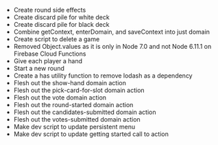  - Create round side effects
 - Create discard pile for white deck
 - Create discard pile for black deck
 - Combine getContext, enterDomain, and saveContext into just domain
 - Create script to delete a game
 - Removed Object.values as it is only in Node 7.0 and not Node 6.11.1 on
   Firebase Cloud Functions
 - Give each player a hand
 - Start a new round
 - Create a has utility function to remove lodash as a dependency
 - Flesh out the show-hand domain action
 - Flesh out the pick-card-for-slot domain action
 - Flesh out the vote domain action
 - Flesh out the round-started domain action
 - Flesh out the candidates-submitted domain action
 - Flesh out the votes-submitted domain action
 - Make dev script to update persistent menu
 - Make dev script to update getting started call to action
